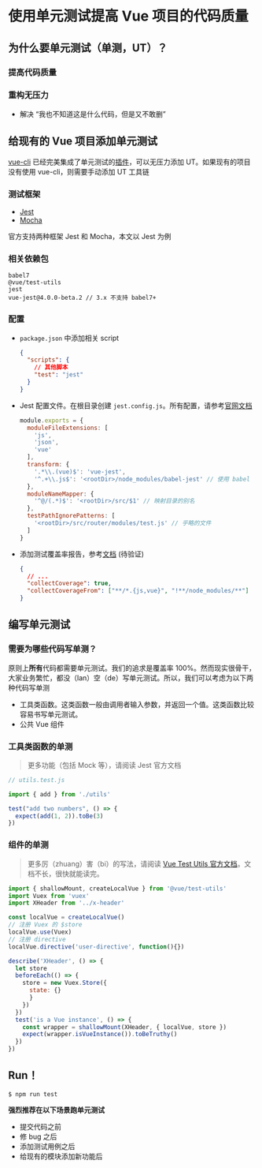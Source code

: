# 使用单元测试提高 Vue 项目的代码质量

## 为什么要单元测试（单测，UT）？

### 提高代码质量

### 重构无压力

- 解决 “我也不知道这是什么代码，但是又不敢删”

## 给现有的 Vue 项目添加单元测试

[vue-cli](https://cli.vuejs.org) 已经完美集成了单元测试的[插件](https://cli.vuejs.org/guide/#cli-plugins)，可以无压力添加 UT。如果现有的项目没有使用 vue-cli，则需要手动添加 UT 工具链

### 测试框架
- [Jest](https://jestjs.io/)
- [Mocha](https://mochajs.org/)

官方支持两种框架 Jest 和 Mocha，本文以 Jest 为例

### 相关依赖包

```
babel7
@vue/test-utils
jest
vue-jest@4.0.0-beta.2 // 3.x 不支持 babel7+
```

### 配置


- `package.json` 中添加相关 script

  ```json
  {
    "scripts": {
      // 其他脚本
      "test": "jest"
    }
  }
  ```

- Jest 配置文件。在根目录创建 `jest.config.js`。所有配置，请参考[官网文档](https://jestjs.io/docs/en/configuration)

  ```js
  module.exports = {
    moduleFileExtensions: [
      'js',
      'json',
      'vue'
    ],
    transform: {
      '.*\\.(vue)$': 'vue-jest',
      '^.+\\.js$': '<rootDir>/node_modules/babel-jest' // 使用 babel
    },
    moduleNameMapper: {
      '^@/(.*)$': '<rootDir>/src/$1' // 映射目录的别名
    },
    testPathIgnorePatterns: [
      '<rootDir>/src/router/modules/test.js' // 乎略的文件
    ]
  }
  ```

- 添加测试覆盖率报告，参考[文档](https://vue-test-utils.vuejs.org/guides/#coverage) (待验证)

  ```json
  {
    // ...
    "collectCoverage": true,
    "collectCoverageFrom": ["**/*.{js,vue}", "!**/node_modules/**"]
  }
  ```

## 编写单元测试

### 需要为哪些代码写单测？

原则上**所有**代码都需要单元测试。我们的追求是覆盖率 100%。然而现实很骨干，大家业务繁忙，都没（lan）空（de）写单元测试。所以，我们可以考虑为以下两种代码写单测

- 工具类函数。这类函数一般由调用者输入参数，并返回一个值。这类函数比较容易书写单元测试。
- 公共 Vue 组件

### 工具类函数的单测

> 更多功能（包括 Mock 等），请阅读 Jest 官方文档

```js
// utils.test.js

import { add } from './utils'

test("add two numbers", () => {
  expect(add(1, 2)).toBe(3)
})
```

### 组件的单测

> 更多厉（zhuang）害（bi）的写法，请阅读 [Vue Test Utils 官方文档](https://vue-test-utils.vuejs.org/)。文档不长，很快就能读完。

```js
import { shallowMount, createLocalVue } from '@vue/test-utils'
import Vuex from 'vuex'
import XHeader from '../x-header'

const localVue = createLocalVue()
// 注册 Vuex 的 $store
localVue.use(Vuex)
// 注册 directive
localVue.directive('user-directive', function(){})

describe('XHeader', () => {
  let store
  beforeEach(() => {
    store = new Vuex.Store({
      state: {}
      }
    })
  })
  test('is a Vue instance', () => {
    const wrapper = shallowMount(XHeader, { localVue, store })
    expect(wrapper.isVueInstance()).toBeTruthy()
  })
})
```

## Run！

```
$ npm run test
```

**强烈推荐在以下场景跑单元测试**

- 提交代码之前
- 修 bug 之后
- 添加测试用例之后
- 给现有的模块添加新功能后
